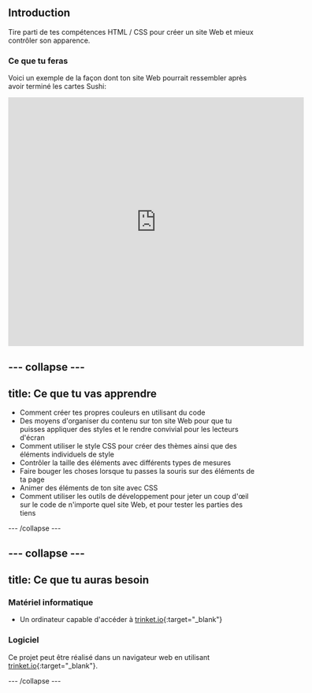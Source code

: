 ## Introduction

Tire parti de tes compétences HTML / CSS pour créer un site Web et mieux contrôler son apparence.

### Ce que tu feras

Voici un exemple de la façon dont ton site Web pourrait ressembler après avoir terminé les cartes Sushi:

<div class="trinket">
  <iframe src="https://trinket.io/embed/html/9460596078?outputOnly=true&start=result" width="600" height="505" frameborder="0" marginwidth="0" marginheight="0" allowfullscreen>
  </iframe>
</div>

--- collapse ---
---
title: Ce que tu vas apprendre
---

+ Comment créer tes propres couleurs en utilisant du code
+ Des moyens d'organiser du contenu sur ton site Web pour que tu puisses appliquer des styles et le rendre convivial pour les lecteurs d'écran
+ Comment utiliser le style CSS pour créer des thèmes ainsi que des éléments individuels de style
+ Contrôler la taille des éléments avec différents types de mesures
+ Faire bouger les choses lorsque tu passes la souris sur des éléments de ta page
+ Animer des éléments de ton site avec CSS
+ Comment utiliser les outils de développement pour jeter un coup d'œil sur le code de n'importe quel site Web, et pour tester les parties des tiens

--- /collapse ---

--- collapse ---
---
title: Ce que tu auras besoin
---

### Matériel informatique

+ Un ordinateur capable d'accéder à [trinket.io](https://trinket.io){:target="_blank"}

### Logiciel

Ce projet peut être réalisé dans un navigateur web en utilisant [trinket.io](https://trinket.io){:target="_blank"}.

--- /collapse ---